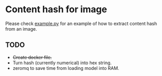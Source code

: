 # Content hash for image
Please check [example.py](example.py) for an example of how to extract content hash from an image.

## TODO
- <s>Create docker file.</s>
- Turn hash (currently numerical) into hex string.
- zeromq to save time from loading model into RAM.
